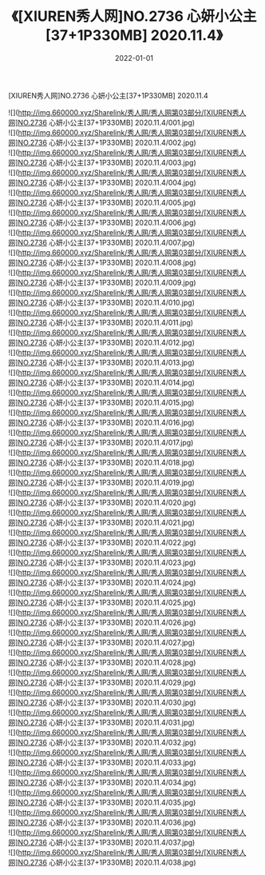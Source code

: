 ﻿---
layout: post
title:  《[XIUREN秀人网]NO.2736 心妍小公主[37+1P330MB] 2020.11.4》
date:   2022-01-01
img: http://img.660000.xyz/Sharelink/秀人网/秀人网第03部分/[XIUREN秀人网]NO.2736 心妍小公主[37+1P330MB] 2020.11.4/000.jpg
categories: [美女, 清纯, 唯美]
---

[XIUREN秀人网]NO.2736 心妍小公主[37+1P330MB] 2020.11.4

 ![](http://img.660000.xyz/Sharelink/秀人网/秀人网第03部分/[XIUREN秀人网]NO.2736 心妍小公主[37+1P330MB] 2020.11.4/001.jpg) <br>![](http://img.660000.xyz/Sharelink/秀人网/秀人网第03部分/[XIUREN秀人网]NO.2736 心妍小公主[37+1P330MB] 2020.11.4/002.jpg) <br>![](http://img.660000.xyz/Sharelink/秀人网/秀人网第03部分/[XIUREN秀人网]NO.2736 心妍小公主[37+1P330MB] 2020.11.4/003.jpg) <br>![](http://img.660000.xyz/Sharelink/秀人网/秀人网第03部分/[XIUREN秀人网]NO.2736 心妍小公主[37+1P330MB] 2020.11.4/004.jpg) <br>![](http://img.660000.xyz/Sharelink/秀人网/秀人网第03部分/[XIUREN秀人网]NO.2736 心妍小公主[37+1P330MB] 2020.11.4/005.jpg) <br>![](http://img.660000.xyz/Sharelink/秀人网/秀人网第03部分/[XIUREN秀人网]NO.2736 心妍小公主[37+1P330MB] 2020.11.4/006.jpg) <br>![](http://img.660000.xyz/Sharelink/秀人网/秀人网第03部分/[XIUREN秀人网]NO.2736 心妍小公主[37+1P330MB] 2020.11.4/007.jpg) <br>![](http://img.660000.xyz/Sharelink/秀人网/秀人网第03部分/[XIUREN秀人网]NO.2736 心妍小公主[37+1P330MB] 2020.11.4/008.jpg) <br>![](http://img.660000.xyz/Sharelink/秀人网/秀人网第03部分/[XIUREN秀人网]NO.2736 心妍小公主[37+1P330MB] 2020.11.4/009.jpg) <br>![](http://img.660000.xyz/Sharelink/秀人网/秀人网第03部分/[XIUREN秀人网]NO.2736 心妍小公主[37+1P330MB] 2020.11.4/010.jpg) <br>![](http://img.660000.xyz/Sharelink/秀人网/秀人网第03部分/[XIUREN秀人网]NO.2736 心妍小公主[37+1P330MB] 2020.11.4/011.jpg) <br>![](http://img.660000.xyz/Sharelink/秀人网/秀人网第03部分/[XIUREN秀人网]NO.2736 心妍小公主[37+1P330MB] 2020.11.4/012.jpg) <br>![](http://img.660000.xyz/Sharelink/秀人网/秀人网第03部分/[XIUREN秀人网]NO.2736 心妍小公主[37+1P330MB] 2020.11.4/013.jpg) <br>![](http://img.660000.xyz/Sharelink/秀人网/秀人网第03部分/[XIUREN秀人网]NO.2736 心妍小公主[37+1P330MB] 2020.11.4/014.jpg) <br>![](http://img.660000.xyz/Sharelink/秀人网/秀人网第03部分/[XIUREN秀人网]NO.2736 心妍小公主[37+1P330MB] 2020.11.4/015.jpg) <br>![](http://img.660000.xyz/Sharelink/秀人网/秀人网第03部分/[XIUREN秀人网]NO.2736 心妍小公主[37+1P330MB] 2020.11.4/016.jpg) <br>![](http://img.660000.xyz/Sharelink/秀人网/秀人网第03部分/[XIUREN秀人网]NO.2736 心妍小公主[37+1P330MB] 2020.11.4/017.jpg) <br>![](http://img.660000.xyz/Sharelink/秀人网/秀人网第03部分/[XIUREN秀人网]NO.2736 心妍小公主[37+1P330MB] 2020.11.4/018.jpg) <br>![](http://img.660000.xyz/Sharelink/秀人网/秀人网第03部分/[XIUREN秀人网]NO.2736 心妍小公主[37+1P330MB] 2020.11.4/019.jpg) <br>![](http://img.660000.xyz/Sharelink/秀人网/秀人网第03部分/[XIUREN秀人网]NO.2736 心妍小公主[37+1P330MB] 2020.11.4/020.jpg) <br>![](http://img.660000.xyz/Sharelink/秀人网/秀人网第03部分/[XIUREN秀人网]NO.2736 心妍小公主[37+1P330MB] 2020.11.4/021.jpg) <br>![](http://img.660000.xyz/Sharelink/秀人网/秀人网第03部分/[XIUREN秀人网]NO.2736 心妍小公主[37+1P330MB] 2020.11.4/022.jpg) <br>![](http://img.660000.xyz/Sharelink/秀人网/秀人网第03部分/[XIUREN秀人网]NO.2736 心妍小公主[37+1P330MB] 2020.11.4/023.jpg) <br>![](http://img.660000.xyz/Sharelink/秀人网/秀人网第03部分/[XIUREN秀人网]NO.2736 心妍小公主[37+1P330MB] 2020.11.4/024.jpg) <br>![](http://img.660000.xyz/Sharelink/秀人网/秀人网第03部分/[XIUREN秀人网]NO.2736 心妍小公主[37+1P330MB] 2020.11.4/025.jpg) <br>![](http://img.660000.xyz/Sharelink/秀人网/秀人网第03部分/[XIUREN秀人网]NO.2736 心妍小公主[37+1P330MB] 2020.11.4/026.jpg) <br>![](http://img.660000.xyz/Sharelink/秀人网/秀人网第03部分/[XIUREN秀人网]NO.2736 心妍小公主[37+1P330MB] 2020.11.4/027.jpg) <br>![](http://img.660000.xyz/Sharelink/秀人网/秀人网第03部分/[XIUREN秀人网]NO.2736 心妍小公主[37+1P330MB] 2020.11.4/028.jpg) <br>![](http://img.660000.xyz/Sharelink/秀人网/秀人网第03部分/[XIUREN秀人网]NO.2736 心妍小公主[37+1P330MB] 2020.11.4/029.jpg) <br>![](http://img.660000.xyz/Sharelink/秀人网/秀人网第03部分/[XIUREN秀人网]NO.2736 心妍小公主[37+1P330MB] 2020.11.4/030.jpg) <br>![](http://img.660000.xyz/Sharelink/秀人网/秀人网第03部分/[XIUREN秀人网]NO.2736 心妍小公主[37+1P330MB] 2020.11.4/031.jpg) <br>![](http://img.660000.xyz/Sharelink/秀人网/秀人网第03部分/[XIUREN秀人网]NO.2736 心妍小公主[37+1P330MB] 2020.11.4/032.jpg) <br>![](http://img.660000.xyz/Sharelink/秀人网/秀人网第03部分/[XIUREN秀人网]NO.2736 心妍小公主[37+1P330MB] 2020.11.4/033.jpg) <br>![](http://img.660000.xyz/Sharelink/秀人网/秀人网第03部分/[XIUREN秀人网]NO.2736 心妍小公主[37+1P330MB] 2020.11.4/034.jpg) <br>![](http://img.660000.xyz/Sharelink/秀人网/秀人网第03部分/[XIUREN秀人网]NO.2736 心妍小公主[37+1P330MB] 2020.11.4/035.jpg) <br>![](http://img.660000.xyz/Sharelink/秀人网/秀人网第03部分/[XIUREN秀人网]NO.2736 心妍小公主[37+1P330MB] 2020.11.4/036.jpg) <br>![](http://img.660000.xyz/Sharelink/秀人网/秀人网第03部分/[XIUREN秀人网]NO.2736 心妍小公主[37+1P330MB] 2020.11.4/037.jpg) <br>![](http://img.660000.xyz/Sharelink/秀人网/秀人网第03部分/[XIUREN秀人网]NO.2736 心妍小公主[37+1P330MB] 2020.11.4/038.jpg) <br>